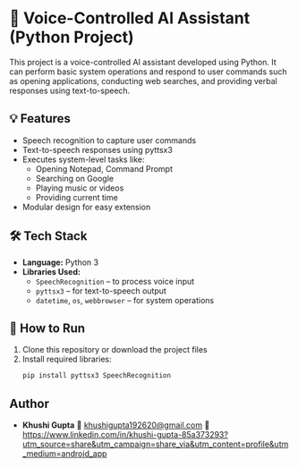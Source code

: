 # 🧠 Voice-Controlled AI Assistant (Python Project)

This project is a voice-controlled AI assistant developed using Python. It can perform basic system operations and respond to user commands such as opening applications, conducting web searches, and providing verbal responses using text-to-speech.

## 💡 Features

- Speech recognition to capture user commands
- Text-to-speech responses using pyttsx3
- Executes system-level tasks like:
  - Opening Notepad, Command Prompt
  - Searching on Google
  - Playing music or videos
  - Providing current time
- Modular design for easy extension

## 🛠️ Tech Stack

- **Language:** Python 3
- **Libraries Used:**
  - `SpeechRecognition` – to process voice input
  - `pyttsx3` – for text-to-speech output
  - `datetime`, `os`, `webbrowser` – for system operations

## 🚀 How to Run

1. Clone this repository or download the project files
2. Install required libraries:
   ```bash
   pip install pyttsx3 SpeechRecognition

## Author
- **Khushi Gupta**
📧 khushigupta192620@gmail.com
🔗 https://www.linkedin.com/in/khushi-gupta-85a373293?utm_source=share&utm_campaign=share_via&utm_content=profile&utm_medium=android_app
